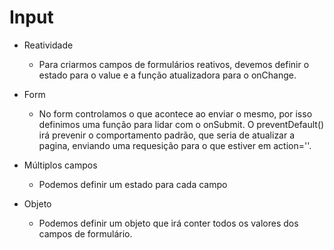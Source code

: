 # Input

* Reatividade
  - Para criarmos campos de formulários reativos, devemos definir o estado para o value e a função atualizadora para o onChange.
  <!-- 
  const App = () => {
  const [nome, setNome] = React.useState('');

  return (
    <form>
      <label htmlFor="nome">Nome</label>
      <input
        type="text"
        id="nome"
        value={nome}
        onChange={(event) => setNome(event.target.value)}
      />
      <p>{nome}</p>
    </form>
  );
  }; 
  -->

* Form
  - No form controlamos o que acontece ao enviar o mesmo, por isso definimos uma função para lidar com o onSubmit. O preventDefault() irá prevenir o comportamento padrão, que seria de atualizar a pagina, enviando uma requesição para o que estiver em action=''.
  <!-- 
  const App = () => {
  const [nome, setNome] = React.useState('');

  function handleSubmit(event) {
    event.preventDefault();
    console.log(nome);
  }

  return (
    <form onSubmit={handleSubmit}>
      <label htmlFor="nome">Nome</label>
      <input
        type="text"
        id="nome"
        value={nome}
        onChange={(event) => setNome(event.target.value)}
      />
      <button>Enviar</button>
    </form>
  );
  }; 
  -->

* Múltiplos campos
  - Podemos definir um estado para cada campo
  <!-- 
  const App = () => {
  const [nome, setNome] = React.useState('');
  const [email, setEmail] = React.useState('');

  function handleSubmit(event) {
    event.preventDefault();
    console.log(nome, email);
  }

  return (
    <form onSubmit={handleSubmit}>
      <label htmlFor="nome">Nome</label>
      <input
        type="text"
        id="nome"
        value={nome}
        onChange={(event) => setNome(event.target.value)}
      />
      <label htmlFor="email">Email</label>
      <input
        type="email"
        id="email"
        value={email}
        onChange={(event) => setEmail(event.target.value)}
      />
      <button>Enviar</button>
    </form>
  );
  }; 
  -->

* Objeto
  - Podemos definir um objeto que irá conter todos os valores dos campos de formulário.
  <!-- 
  const App = () => {
  const [form, setForm] = React.useState({
    nome: '',
    email: '',
  });

  function handleSubmit(event) {
    event.preventDefault();
    console.log(form);
  }

  function handleChange({ target }) {
    const { id, value } = target;
    setForm({ ...form, [id]: value });
  }

  return (
    <form onSubmit={handleSubmit}>
      <label htmlFor="nome">Nome</label>
      <input type="text" id="nome" value={form.nome} onChange={handleChange} />
      <label htmlFor="email">Email</label>
      <input
        type="email"
        id="email"
        value={form.email}
        onChange={handleChange}
      />
      <button>Enviar</button>
    </form>
  );
  }; 
  -->




